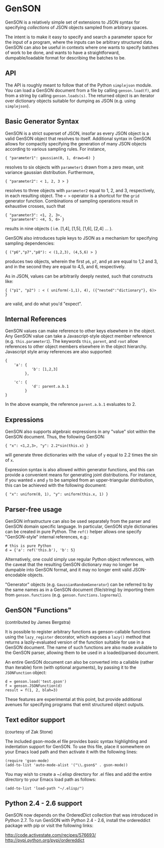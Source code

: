 # GenSON

GenSON is a relatively simple set of extensions to JSON syntax for specifying *collections* of JSON objects sampled from arbitrary spaces.

The intent is to make it easy to specify and search a parameter space for the input of a program, where the inputs can be arbitrary structured data.  GenSON can also be useful in contexts where one wants to specify batches of work to be done, and wants to have a straightforward, dumpable/loadable format for describing the batches to be.

## API

The API is roughly meant to follow that of the Python `simplejson` module.  You can load a GenSON document from a file by calling `genson.load(f)`, and from a string by calling `genson.loads(s)`.  The returned object is an iterator over dictionary objects suitable for dumping as JSON (e.g. using `simplejson`).

## Basic Generator Syntax

GenSON is a strict superset of JSON, insofar as every JSON object is a valid GenSON object that resolves to itself. Additional syntax in GenSON allows for compactly specifying the generation of many JSON objects according to various sampling rules.  For instance,

    { "parameter1": gaussian(0, 1, draws=6) }

resolves to six objects with `parameter1` drawn from a zero mean, unit variance gaussian distribution.  Furthermore,

    { "parameter2": < 1, 2, 3 > }

resolves to three objects with `parameter2` equal to 1, 2, and 3, respectively, in each resulting object.  The `< >` operator is a shortcut for the `grid` generator function.  Combinations of sampling operations result in exhaustive crosses, such that

    { "parameter3": <1, 2, 3>,
      "parameter4": <4, 5, 6> }

results in nine objects ( i.e. [1,4], [1,5], [1,6], [2,4] ... ).

GenSON also introduces tuple keys to JSON as a mechanism for specifying sampling dependencies:

    { ("p6","p7","p8"): < (1,2,3), (4,5,6) > }

produces two objects, wherein the first `p6`, `p7`, and `p8` are equal to 1,2 and 3, and in the second they are equal to 4,5, and 6, respectively.

As in JSON, values can be arbitrarily deeply nested, such that constructs like:

    { ("p1", "p2") : < ( uniform(-1,1), 4), ({"nested":"dictionary"}, 6)> }

are valid, and do what you'd "expect".

## Internal References

GenSON values can make reference to other keys elsewhere in the object.  Any GenSON value can take a Javascript-style object member reference (e.g. `this.parameter1`).  The keywords `this`, `parent`, and `root` allow references to other object members elsewhere in the object hierarchy.  Javascript style array references are also supported:

    {
        'a': {
                'b': [1,2,3]
             },

        'c': {
                'd': parent.a.b.1
             }
    }

In the above example, the reference `parent.a.b.1` evaluates to 2.


## Expressions

GenSON also supports algebraic expressions in any "value" slot within the GenSON document.  Thus, the following GenSON:

    { "x": <1,2,3>, "y": 2.2*sin(this.x) }

will generate three dictionaries with the value of `y` equal to 2.2 times the sin of `x`.

Expression syntax is also allowed within generator functions, and this can provide a convenient means for generating joint distributions.  For instance, if you wanted `x` and `y` to be sampled from an upper-triangular distribution, this can be achieved with the following document:

    { "x": uniform(0, 1), "y": uniform(this.x, 1) }


## Parser-free usage

GenSON infrastructure can also be used separately from the parser and GenSON domain specific language.  In particular, GenSON style dictionaries can be created in pure Python. The `ref()` helper allows one specify "GenSON-style" internal references, e.g.:

    # this is pure Python
    d = {'a': ref('this.b'), 'b': 5}

Alternatively, one could simply use regular Python object references, with the caveat that the resulting GenSON dictionary may no longer be dumpable into GenSON format, and it may no longer emit valid JSON-encodable objects.

"Generator" objects (e.g. `GaussianRandomGenerator`) can be referred to by the same names as in a GenSON document (file/string) by importing them from `genson.functions` (e.g. `genson.functions.lognormal`).

## GenSON "Functions"

(contributed by James Bergstra)

It is possible to register arbitrary functions as genson-callable functions using the `lazy_register` decorator, which exposes a `lazy()` method that returns a lazily-evaluated version of the function suitable for use in a GenSON document.  The name of such functions are also made available to the GenSON parser, allowing them to be used in a loaded/parsed document.

An entire GenSON document can also be converted into a callable (rather than iterable) form (with optional arguments), by passing it to the `JSONFunction` object:

    d = genson.load('test.gson')
    f = genson.JSONFunction(d)
    result = f(1, 2, blah=3)

These features are experimental at this point, but provide additional avenues for specifying programs that emit structured object outputs.


## Text editor support

(courtesy of Zak Stone)

The included gson-mode.el file provides basic syntax highlighting and indentation support for GenSON. To use this file, place it somewhere on your Emacs load path and then activate it with the following lines:

    (require 'gson-mode)
    (add-to-list 'auto-mode-alist '("\\.gson$" . gson-mode))

You may wish to create a ~/.elisp directory for .el files and add the entire directory to your Emacs load path as follows:

    (add-to-list 'load-path "~/.elisp/")

## Python 2.4 - 2.6 support

GenSON now depends on the OrderedDict collection that was introduced in Python 2.7. To run GenSON with Python 2.4 - 2.6, install the ordereddict package with pip or visit the following links:

http://code.activestate.com/recipes/576693/
http://pypi.python.org/pypi/ordereddict

